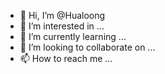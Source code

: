 - 👋 Hi, I’m @Hualoong
- 👀 I’m interested in ...
- 🌱 I’m currently learning ...
- 💞️ I’m looking to collaborate on ...
- 📫 How to reach me ...

<!---
Hualoong/Hualoong is a ✨ special ✨ repository because its `README.md` (this file) appears on your GitHub profile.
You can click the Preview link to take a look at your changes.
--->
